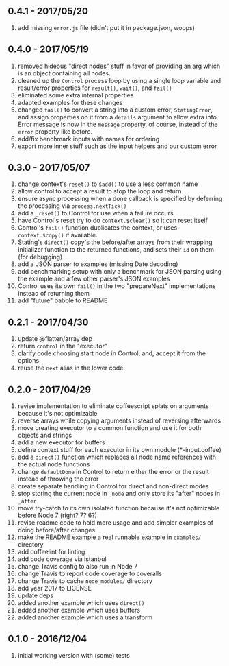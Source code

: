 ## 0.4.1 - 2017/05/20

1. add missing `error.js` file (didn't put it in package.json, woops)

## 0.4.0 - 2017/05/19

1. removed hideous "direct nodes" stuff in favor of providing an arg which is an object containing all nodes.
2. cleaned up the `Control` process loop by using a single loop variable and result/error properties for `result()`, `wait()`, and `fail()`
3. eliminated some extra internal properties
4. adapted examples for these changes
5. changed `fail()` to convert a string into a custom error, `StatingError`, and assign properties on it from a `details` argument to allow extra info. Error message is now in the `message` property, of course, instead of the `error` property like before.
6. add/fix benchmark inputs with names for ordering
7. export more inner stuff such as the input helpers and our custom error


## 0.3.0 - 2017/05/07

1. change context's `reset()` to `$add()` to use a less common name
2. allow control to accept a result to stop the loop and return
3. ensure async processing when a done callback is specified by deferring the processing via `process.nextTick()`
4. add a `_reset()` to Control for use when a failure occurs
5. have Control's reset try to do `context.$clear()` so it can reset itself
6. Control's `fail()` function duplicates the context, or uses `context.$copy()` if available.
7. Stating's `direct()` copy's the before/after arrays from their wrapping initializer function to the returned functions, and sets their `id` on them (for debugging)
8. add a JSON parser to examples (missing Date decoding)
9. add benchmarking setup with only a benchmark for JSON parsing using the example and a few other parser's JSON examples
10. Control uses its own `fail()` in the two "prepareNext" implementations instead of returning them
11. add "future" babble to README


## 0.2.1 - 2017/04/30

1. update @flatten/array dep
2. return `control` in the "executor"
3. clarify code choosing start node in Control, and, accept it from the options
4. reuse the `next` alias in the lower code

## 0.2.0 - 2017/04/29

1. revise implementation to eliminate coffeescript splats on arguments because it's not optimizable
2. reverse arrays while copying arguments instead of reversing afterwards
3. move creating executor to a common function and use it for both objects and strings
4. add a new executor for buffers
5. define context stuff for each executor in its own module (*-input.coffee)
6. add a `direct()` function which replaces all node name references with the actual node functions
7. change `defaultDone` in Control to return either the error or the result instead of throwing the error
8. create separate handling in Control for direct and non-direct modes
9. stop storing the current node in `_node` and only store its "after" nodes in `_after`
10. move try-catch to its own isolated function because it's not optimizable before Node 7 (right? 7? 6?)
11. revise readme code to hold more usage and add simpler examples of doing before/after changes.
12. make the README example a real runnable example in `examples/` directory
13. add coffeelint for linting
14. add code coverage via istanbul
15. change Travis config to also run in Node 7
16. change Travis to report code coverage to coveralls
17. change Travis to cache `node_modules/` directory
18. add year 2017 to LICENSE
19. update deps
20. added another example which uses `direct()`
21. added another example which uses buffers
22. added another example which uses a transform


## 0.1.0 - 2016/12/04

1. initial working version with (some) tests
